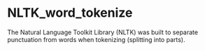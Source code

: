 # NLTK_word_tokenize
The Natural Language Toolkit Library (NLTK) was built to separate punctuation from words when tokenizing (splitting into parts).
